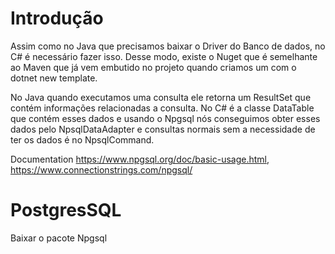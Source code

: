 # Introdução

Assim como no Java que precisamos baixar o Driver do Banco de dados, no C# é necessário fazer isso. Desse modo, existe o Nuget que é semelhante ao Maven que já vem embutido no projeto quando criamos um com o dotnet new template.

No Java quando executamos uma consulta ele retorna um ResultSet que contém informações relacionadas a consulta. No C# é a classe DataTable que contém esses dados e usando o Npgsql nós conseguimos obter esses dados pelo NpsqlDataAdapter e consultas normais sem a necessidade de ter os dados é no NpsqlCommand.

Documentation https://www.npgsql.org/doc/basic-usage.html, https://www.connectionstrings.com/npgsql/

# PostgresSQL 

Baixar o pacote Npgsql


